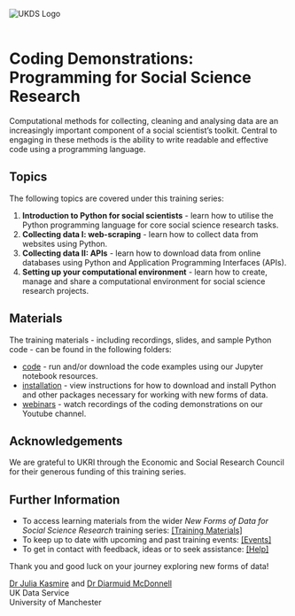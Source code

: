 ![UKDS Logo](./code/images/UKDS_Logos_Col_Grey_300dpi.png)<br>
<br>
# Coding Demonstrations: Programming for Social Science Research

Computational methods for collecting, cleaning and analysing data are an increasingly important component of a social scientist’s toolkit. Central to engaging in these methods is the ability to write readable and effective code using a programming language.

## Topics

The following topics are covered under this training series:
1. **Introduction to Python for social scientists** - learn how to utilise the Python programming language for core social science research tasks.
2. **Collecting data I: web-scraping** - learn how to collect data from websites using Python.  
3. **Collecting data II: APIs** - learn how to download data from online databases using Python and Application Programming Interfaces (APIs).
4. **Setting up your computational environment** - learn how to create, manage and share a computational environment for social science research projects.

## Materials

The training materials - including recordings, slides, and sample Python code - can be found in the following folders:
* [code](./code) - run and/or download the code examples using our Jupyter notebook resources.
* [installation](./installation) - view instructions for how to download and install Python and other packages necessary for working with new forms of data.
* [webinars](./webinars) - watch recordings of the coding demonstrations on our Youtube channel.

## Acknowledgements

We are grateful to UKRI through the Economic and Social Research Council for their generous funding of this training series.

## Further Information

* To access learning materials from the wider *New Forms of Data for Social Science Research* training series: <a href="https://github.com/UKDataServiceOpen/new-forms-of-data" target=_blank>[Training Materials]</a>
* To keep up to date with upcoming and past training events: <a href="https://ukdataservice.ac.uk/news-and-events/events" target=_blank>[Events]</a>
* To get in contact with feedback, ideas or to seek assistance: <a href="https://ukdataservice.ac.uk/help.aspx" target=_blank>[Help]</a>

Thank you and good luck on your journey exploring new forms of data! <br>

<a href="https://www.research.manchester.ac.uk/portal/julia.kasmire.html" target=_blank>Dr Julia Kasmire</a> and <a href="https://www.research.manchester.ac.uk/portal/diarmuid.mcdonnell.html" target=_blank>Dr Diarmuid McDonnell</a> <br />
UK Data Service  <br />
University of Manchester <br />
